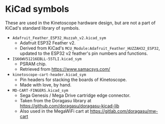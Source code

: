 # KiCad symbols

These are used in the Kinetoscope hardware design, but are not a part of
KiCad's standard library of symbols.

- `Adafruit_Feather_ESP32_Huzzah_v2.kicad_sym`
  - Adafruit ESP32 Feather v2.
  - Derived from KiCad's `MCU_Module:Adafruit_Feather_HUZZAH32_ESP32`, updated
    to the ESP32 v2 feather's pin numbers and functions.
- `IS66WV51216EBLL-55TLI.kicad_sym`
  - PSRAM chip.
  - Retrieved from https://www.samacsys.com/
- `kinetoscope-cart-header.kicad_sym`
  - Pin headers for stacking the boards of Kinetoscope.
  - Made with love, by hand.
- `MD-CART-FINGERS.kicad_sym`
  - Sega Genesis / Mega Drive cartridge edge connector.
  - Taken from the Doragasu library at
    https://github.com/doragasu/doragasu-kicad-lib
  - Also used in the MegaWiFi cart at https://gitlab.com/doragasu/mw-cart
